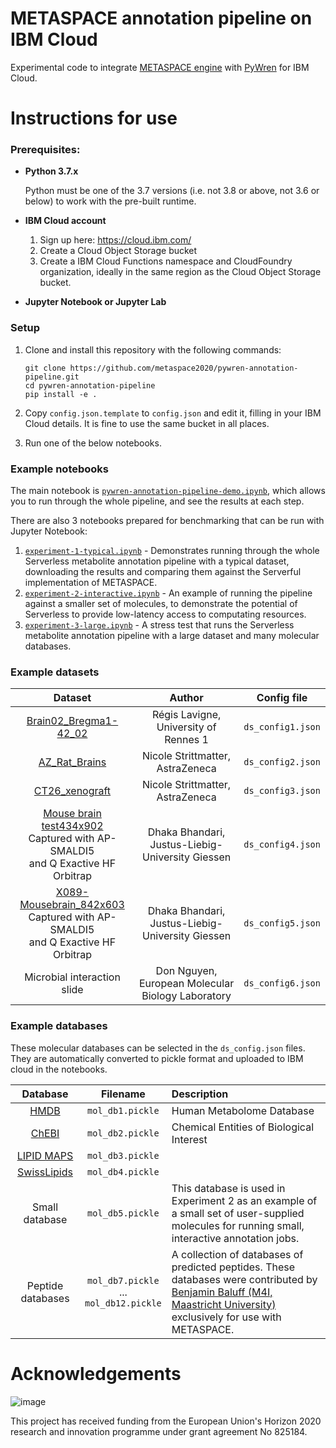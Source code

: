 # METASPACE annotation pipeline on IBM Cloud
Experimental code to integrate [METASPACE engine](https://github.com/metaspace2020/metaspace/tree/master/metaspace/engine)
with [PyWren](https://github.com/pywren/pywren-ibm-cloud) for IBM Cloud.

# Instructions for use

### Prerequisites:
* **Python 3.7.x**

    Python must be one of the 3.7 versions (i.e. not 3.8 or above, not 3.6 or below) to work with the pre-built runtime. 

* **IBM Cloud account**

    1. Sign up here: https://cloud.ibm.com/
    2. Create a Cloud Object Storage bucket
    3. Create a IBM Cloud Functions namespace and CloudFoundry organization, ideally in the same region as the Cloud Object Storage bucket.

* **Jupyter Notebook or Jupyter Lab**

### Setup

1. Clone and install this repository with the following commands:
    
    ```
    git clone https://github.com/metaspace2020/pywren-annotation-pipeline.git
    cd pywren-annotation-pipeline
    pip install -e .
    ```

2. Copy `config.json.template` to `config.json` and edit it, filling in your IBM Cloud details. It is fine to use the same bucket in all places. 

3. Run one of the below notebooks. 

### Example notebooks

The main notebook is [`pywren-annotation-pipeline-demo.ipynb`](pywren-annotation-pipeline-demo.ipynb), which allows you to run
through the whole pipeline, and see the results at each step.

There are also 3 notebooks prepared for benchmarking that can be run with Jupyter Notebook:

1. [`experiment-1-typical.ipynb`](./experiment-1-typical.ipynb) - Demonstrates running through the whole 
    Serverless metabolite annotation pipeline with a typical dataset,  
    downloading the results and comparing them against the Serverful implementation of METASPACE.
2. [`experiment-2-interactive.ipynb`](./experiment-2-interactive.ipynb) - An example of running the pipeline against 
    a smaller set of molecules, to demonstrate the potential of Serverless to provide low-latency access 
    to computating resources.
3. [`experiment-3-large.ipynb`](./experiment-3-large.ipynb) - A stress test that runs the Serverless metabolite 
    annotation pipeline with a large dataset and many molecular databases.
    
### Example datasets

| Dataset                             | Author                            | Config file |
| :---------------------------------: | :-------------------------------: | :---------: |
| [Brain02_Bregma1-42_02](https://metaspace2020.eu/annotations?ds=2016-09-22_11h16m11s) | Régis Lavigne,<br/>University of Rennes 1 | `ds_config1.json` | 
| [AZ_Rat_Brains](https://metaspace2020.eu/annotations?ds=2016-09-21_16h06m53s) | Nicole Strittmatter,<br/>AstraZeneca | `ds_config2.json` | 
| [CT26_xenograft](https://metaspace2020.eu/annotations?ds=2016-09-21_16h06m49s) | Nicole Strittmatter,<br/>AstraZeneca | `ds_config3.json` | 
| [Mouse brain test434x902](https://metaspace2020.eu/annotations?ds=2019-07-31_17h35m11s)<br/>Captured with AP-SMALDI5<br/> and Q Exactive HF Orbitrap | Dhaka Bhandari,<br/>Justus-Liebig-University Giessen | `ds_config4.json` | 
| [X089-Mousebrain_842x603](https://metaspace2020.eu/annotations?ds=2019-08-19_11h28m42s)<br/>Captured with AP-SMALDI5<br/> and Q Exactive HF Orbitrap | Dhaka Bhandari,<br/>Justus-Liebig-University Giessen | `ds_config5.json` | 
| Microbial interaction slide | Don Nguyen,<br/>European Molecular Biology Laboratory | `ds_config6.json` | 

### Example databases

These molecular databases can be selected in the `ds_config.json` files. They are automatically converted to 
pickle format and uploaded to IBM cloud in the notebooks. 

| Database            | Filename            | Description                    |
| :-----------------: | :-----------------: | :----------------------------- |
| [HMDB](http://www.hmdb.ca/) | `mol_db1.pickle` | Human Metabolome Database |
| [ChEBI](https://www.ebi.ac.uk/chebi/) | `mol_db2.pickle` | Chemical Entities of Biological Interest |
| [LIPID MAPS](https://www.lipidmaps.org/) | `mol_db3.pickle` |  |
| [SwissLipids](https://www.swisslipids.org/) | `mol_db4.pickle` |  |
| Small database | `mol_db5.pickle` | This database is used in Experiment 2 as an example of a small set of user-supplied molecules for running small, interactive annotation jobs. |
| Peptide databases | `mol_db7.pickle` <br/> ... <br/> `mol_db12.pickle` | A collection of databases of predicted peptides. These databases were contributed by [Benjamin Baluff (M4I, Maastricht University)](https://www.maastrichtuniversity.nl/b.balluff) exclusively for use with METASPACE. |  

# Acknowledgements

![image](https://user-images.githubusercontent.com/26366936/61350554-d62acf00-a85f-11e9-84b2-36312a35398e.png)

This project has received funding from the European Union's Horizon 2020 research and innovation programme under grant agreement No 825184.
